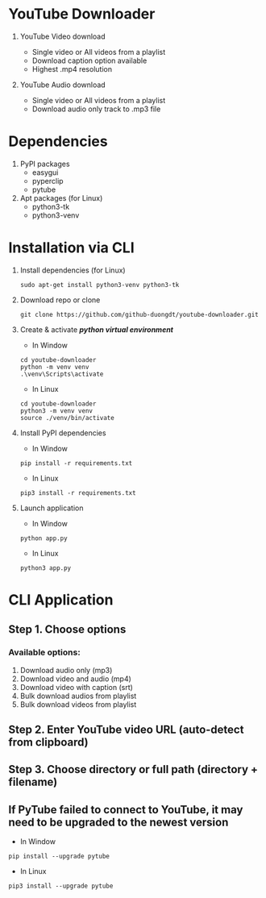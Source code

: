 # YouTube Downloader

1. YouTube Video download
   * Single video or All videos from a playlist
   * Download caption option available
   * Highest .mp4 resolution

2. YouTube Audio download
   * Single video or All videos from a playlist
   * Download audio only track to .mp3 file

# Dependencies
1. PyPI packages
   * easygui
   * pyperclip
   * pytube
2. Apt packages (for Linux)
   * python3-tk
   * python3-venv

# Installation via CLI
1. Install dependencies (for Linux)
   ```commandline
   sudo apt-get install python3-venv python3-tk
   ```
   
2. Download repo or clone
    ```commandline
    git clone https://github.com/github-duongdt/youtube-downloader.git
    ```

3. Create & activate _**python virtual environment**_
   * In Window
    ```commandline
    cd youtube-downloader
    python -m venv venv
   .\venv\Scripts\activate
    ```
    * In Linux
    ```commandline
    cd youtube-downloader
    python3 -m venv venv
    source ./venv/bin/activate
    ```

4. Install PyPI dependencies
   * In Window
    ```commandline
    pip install -r requirements.txt
    ```
   
   * In Linux
   ```commandline
   pip3 install -r requirements.txt
   ```

5. Launch application
   * In Window
   ```commandline
   python app.py
   ```
   
   * In Linux
   ```commandline
   python3 app.py
   ```

# CLI Application

## Step 1. Choose options

### Available options:

1. Download audio only (mp3)
2. Download video and audio (mp4)
3. Download video with caption (srt)
4. Bulk download audios from playlist
5. Bulk download videos from playlist

## Step 2. Enter YouTube video URL (auto-detect from clipboard)

## Step 3. Choose directory or full path (directory + filename)

## If PyTube failed to connect to YouTube, it may need to be upgraded to the newest version
   * In Window
   ```commandline
   pip install --upgrade pytube
   ```

   * In Linux
   ```commandline
   pip3 install --upgrade pytube
   ```
